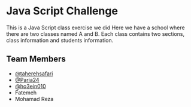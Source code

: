 # Java Script Challenge

This is a Java Script class exercise we did
Here we have a school where there are two classes named A and B.
Each class contains two sections, class information and students information.

## Team Members

- [@taherehsafari](https://www.github.com/taherehsafari)
- [@Paria24](https://www.github.com/Paria24)
- [@ho3ein010](https://www.github.com/ho3ein010)
- Fatemeh
- Mohamad Reza



